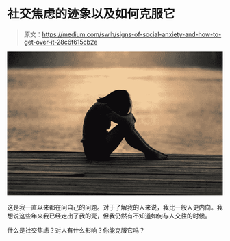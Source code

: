 # 社交焦虑的迹象以及如何克服它

> 原文：<https://medium.com/swlh/signs-of-social-anxiety-and-how-to-get-over-it-28c6f615cb2e>

![](img/27dcbebac3d693981e498401090ce269.png)

这是我一直以来都在问自己的问题。对于了解我的人来说，我比一般人更内向。我想说这些年来我已经走出了我的壳，但我仍然有不知道如何与人交往的时候。

什么是社交焦虑？对人有什么影响？你能克服它吗？